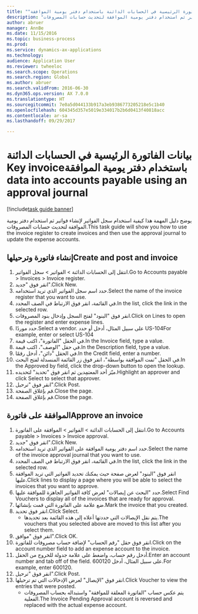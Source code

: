 ```yaml
--- 
title: "بيانات الفاتورة الرئيسية في الحسابات الدائنة باستخدام ‏‫دفتر يومية الموافقة"
description: "يوضح دليل المهمة هذا كيفية استخدام سجل الفواتير لإنشاء فواتير ثم استخدام دفتر يومية الموافقة لتحديث حسابات المصروفات."
author: abruer
manager: AnnBe
ms.date: 11/15/2016
ms.topic: business-process
ms.prod: 
ms.service: dynamics-ax-applications
ms.technology: 
audience: Application User
ms.reviewer: twheeloc
ms.search.scope: Operations
ms.search.region: Global
ms.author: abruer
ms.search.validFrom: 2016-06-30
ms.dyn365.ops.version: AX 7.0.0
ms.translationtype: HT
ms.sourcegitcommit: 7e0a5d044133b917a3eb9386773205218e5c1b40
ms.openlocfilehash: 604345d357e5019e334017b2b6d0413f40818acc
ms.contentlocale: ar-sa
ms.lasthandoff: 09/29/2017

---
```

# <a name="key-invoice-data-into-accounts-payable-using-an-approval-journal"></a><span data-ttu-id="c4695-103">بيانات الفاتورة الرئيسية في الحسابات الدائنة باستخدام ‏‫دفتر يومية الموافقة</span><span class="sxs-lookup"><span data-stu-id="c4695-103">Key invoice data into accounts payable using an approval journal</span></span>

[!include[task guide banner](../../includes/task-guide-banner.md)]

<span data-ttu-id="c4695-104">يوضح دليل المهمة هذا كيفية استخدام سجل الفواتير لإنشاء فواتير ثم استخدام دفتر يومية الموافقة لتحديث حسابات المصروفات.</span><span class="sxs-lookup"><span data-stu-id="c4695-104">This task guide will show you how to use the invoice register to create invoices and then use the approval journal to update the expense accounts.</span></span>


## <a name="create-and-post-and-invoice"></a><span data-ttu-id="c4695-105">إنشاء فاتورة وترحيلها</span><span class="sxs-lookup"><span data-stu-id="c4695-105">Create and post and invoice</span></span>
1. <span data-ttu-id="c4695-106">انتقل إلى الحسابات الدائنة > الفواتير > سجل الفواتير.</span><span class="sxs-lookup"><span data-stu-id="c4695-106">Go to Accounts payable > Invoices > Invoice register.</span></span>
2. <span data-ttu-id="c4695-107">انقر فوق "جديد".</span><span class="sxs-lookup"><span data-stu-id="c4695-107">Click New.</span></span>
3. <span data-ttu-id="c4695-108">حدد اسم سجل الفواتير الذي تريد استخدامه.</span><span class="sxs-lookup"><span data-stu-id="c4695-108">Select the name of the invoice register that you want to use.</span></span>
4. <span data-ttu-id="c4695-109">في القائمة، انقر فوق الارتباط في الصف المحدد.</span><span class="sxs-lookup"><span data-stu-id="c4695-109">In the list, click the link in the selected row.</span></span>
5. <span data-ttu-id="c4695-110">انقر فوق "البنود‬" لفتح السجل وإدخال بنود المصروفات.</span><span class="sxs-lookup"><span data-stu-id="c4695-110">Click on Lines to open the register and enter expense lines.</span></span>
6. <span data-ttu-id="c4695-111">حدد موردًا.</span><span class="sxs-lookup"><span data-stu-id="c4695-111">Select a vendor.</span></span> <span data-ttu-id="c4695-112">على سبيل المثال، أدخل أو حدد US-104</span><span class="sxs-lookup"><span data-stu-id="c4695-112">For example, enter or select US-104</span></span>
7. <span data-ttu-id="c4695-113">في الحقل "الفاتورة"، اكتب قيمة.</span><span class="sxs-lookup"><span data-stu-id="c4695-113">In the Invoice field, type a value.</span></span>
8. <span data-ttu-id="c4695-114">في حقل "الوصف"، اكتب قيمة.</span><span class="sxs-lookup"><span data-stu-id="c4695-114">In the Description field, type a value.</span></span>
9. <span data-ttu-id="c4695-115">في الحقل "دائن"، أدخل رقمًا.</span><span class="sxs-lookup"><span data-stu-id="c4695-115">In the Credit field, enter a number.</span></span>
10. <span data-ttu-id="c4695-116">في الحقل "تمت الموافقة بواسطة‬"، انقر فوق زر القائمة المنسدلة لفتح البحث.</span><span class="sxs-lookup"><span data-stu-id="c4695-116">In the Approved by field, click the drop-down button to open the lookup.</span></span>
11. <span data-ttu-id="c4695-117">ميّز أحد المعتمِدين ثم انقر فوق "تحديد" لتحديده.</span><span class="sxs-lookup"><span data-stu-id="c4695-117">Highlight an approver and click Select to select that approver.</span></span>
12. <span data-ttu-id="c4695-118">انقر فوق "ترحيل".</span><span class="sxs-lookup"><span data-stu-id="c4695-118">Click Post.</span></span>
13. <span data-ttu-id="c4695-119">قم بإغلاق الصفحة.</span><span class="sxs-lookup"><span data-stu-id="c4695-119">Close the page.</span></span>
14. <span data-ttu-id="c4695-120">قم بإغلاق الصفحة.</span><span class="sxs-lookup"><span data-stu-id="c4695-120">Close the page.</span></span>

## <a name="approve-an-invoice"></a><span data-ttu-id="c4695-121">الموافقة على فاتورة</span><span class="sxs-lookup"><span data-stu-id="c4695-121">Approve an invoice</span></span>
1. <span data-ttu-id="c4695-122">انتقل إلى الحسابات الدائنة > الفواتير > الموافقة على الفاتورة.</span><span class="sxs-lookup"><span data-stu-id="c4695-122">Go to Accounts payable > Invoices > Invoice approval.</span></span>
2. <span data-ttu-id="c4695-123">انقر فوق "جديد".</span><span class="sxs-lookup"><span data-stu-id="c4695-123">Click New.</span></span>
3. <span data-ttu-id="c4695-124">حدد اسم دفتر يومية الموافقة على الفواتير الذي تريد استخدامه.</span><span class="sxs-lookup"><span data-stu-id="c4695-124">Select the name of the invoice approval journal that you want to use.</span></span>
4. <span data-ttu-id="c4695-125">في القائمة، انقر فوق الارتباط في الصف المحدد.</span><span class="sxs-lookup"><span data-stu-id="c4695-125">In the list, click the link in the selected row.</span></span>
5. <span data-ttu-id="c4695-126">انقر فوق "البنود" لعرض صفحة حيث يمكنك تحديد الفواتير التي تريد الموافقة عليها.</span><span class="sxs-lookup"><span data-stu-id="c4695-126">Click lines to display a page where you will be able to select the invoices that you want to approve.</span></span>
6. <span data-ttu-id="c4695-127">حدد "البحث عن إيصالات" لعرض كافة الفواتير الجاهزة للموافقة عليها.</span><span class="sxs-lookup"><span data-stu-id="c4695-127">Select Find Vouchers to display all of the invoices that are ready for approval.</span></span>
7. <span data-ttu-id="c4695-128">ضع علامة على الفاتورة التي قمت بإنشائها.</span><span class="sxs-lookup"><span data-stu-id="c4695-128">Mark the invoice that you created.</span></span>
8. <span data-ttu-id="c4695-129">انقر فوق تحديد.</span><span class="sxs-lookup"><span data-stu-id="c4695-129">Click Select.</span></span>
    * <span data-ttu-id="c4695-130">يتم نقل الإيصالات التي حددتها أعلاه إلى هذه القائمة بعد تحديدها.</span><span class="sxs-lookup"><span data-stu-id="c4695-130">The vouchers that you selected above are moved to this list after you select them.</span></span>  
9. <span data-ttu-id="c4695-131">انقر فوق "موافق".</span><span class="sxs-lookup"><span data-stu-id="c4695-131">Click OK.</span></span>
10. <span data-ttu-id="c4695-132">انقر فوق حقل "رقم الحساب" لإضافة حساب مصروفات للفاتورة.</span><span class="sxs-lookup"><span data-stu-id="c4695-132">Click on the account number field to add an expense account to the invoice.</span></span>
11. <span data-ttu-id="c4695-133">أدخل رقم حساب، واضغط على علامة جدولة للخروج من الحقل.</span><span class="sxs-lookup"><span data-stu-id="c4695-133">Enter an account number and tab off of the field.</span></span> <span data-ttu-id="c4695-134">على سبيل المثال، أدخل 600120.</span><span class="sxs-lookup"><span data-stu-id="c4695-134">For example, enter 600120.</span></span>
12. <span data-ttu-id="c4695-135">انقر فوق "ترحيل".</span><span class="sxs-lookup"><span data-stu-id="c4695-135">Click Post.</span></span>
13. <span data-ttu-id="c4695-136">انقر فوق "الإيصال" لعرض الإدخالات التي تم ترحيلها.</span><span class="sxs-lookup"><span data-stu-id="c4695-136">Click Voucher to view the entries that were posted.</span></span>
    * <span data-ttu-id="c4695-137">يتم عكس حساب "الفاتورة المعلقة للموافقة" واستبداله بحساب المصروفات الفعلية.</span><span class="sxs-lookup"><span data-stu-id="c4695-137">The Invoice Pending Approval account is reversed and replaced with the actual expense account.</span></span>  



